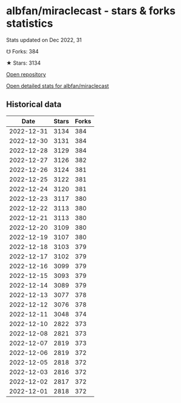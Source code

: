 # albfan/miraclecast - stars & forks statistics

Stats updated on Dec 2022, 31

☋ Forks: 384

★ Stars: 3134

[Open repository](https://github.com/albfan/miraclecast)

[Open detailed stats for albfan/miraclecast](https://reviewgithub.com/rep/albfan/miraclecast)

## Historical data
| Date | Stars | Forks |
|------|-------|-------|
| 2022-12-31 | 3134 | 384 | 
| 2022-12-30 | 3131 | 384 | 
| 2022-12-28 | 3129 | 384 | 
| 2022-12-27 | 3126 | 382 | 
| 2022-12-26 | 3124 | 381 | 
| 2022-12-25 | 3122 | 381 | 
| 2022-12-24 | 3120 | 381 | 
| 2022-12-23 | 3117 | 380 | 
| 2022-12-22 | 3113 | 380 | 
| 2022-12-21 | 3113 | 380 | 
| 2022-12-20 | 3109 | 380 | 
| 2022-12-19 | 3107 | 380 | 
| 2022-12-18 | 3103 | 379 | 
| 2022-12-17 | 3102 | 379 | 
| 2022-12-16 | 3099 | 379 | 
| 2022-12-15 | 3093 | 379 | 
| 2022-12-14 | 3089 | 379 | 
| 2022-12-13 | 3077 | 378 | 
| 2022-12-12 | 3076 | 378 | 
| 2022-12-11 | 3048 | 374 | 
| 2022-12-10 | 2822 | 373 | 
| 2022-12-08 | 2821 | 373 | 
| 2022-12-07 | 2819 | 373 | 
| 2022-12-06 | 2819 | 372 | 
| 2022-12-05 | 2818 | 372 | 
| 2022-12-03 | 2816 | 372 | 
| 2022-12-02 | 2817 | 372 | 
| 2022-12-01 | 2818 | 372 | 

